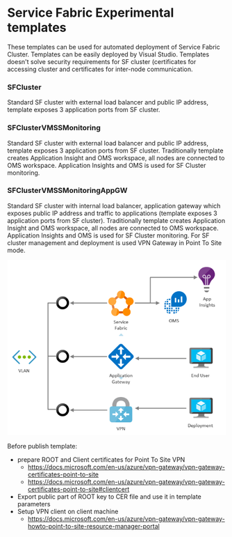 # Service Fabric Experimental templates

These templates can be used for automated deployment of Service Fabric Cluster.
Templates can be easily deployed by Visual Studio.
Templates doesn't solve security requirements for SF cluster (certificates for accessing cluster and certificates for inter-node communication.

### SFCluster

Standard SF cluster with external load balancer and public IP address, template exposes 3 application ports from SF cluster.

### SFClusterVMSSMonitoring

Standard SF cluster with external load balancer and public IP address, template exposes 3 application ports from SF cluster.
Traditionally template creates Application Insight and OMS workspace, all nodes are connected to OMS workspace. Application Insights and OMS is used for SF Cluster monitoring.
 
### SFClusterVMSSMonitoringAppGW

Standard SF cluster with internal load balancer, application gateway which exposes public IP address and traffic to applications (template exposes 3 application ports from SF cluster).
Traditionally template creates Application Insight and OMS workspace, all nodes are connected to OMS workspace. Application Insights and OMS is used for SF Cluster monitoring.
For SF cluster management and deployment is used VPN Gateway in Point To Site mode.

![img1.png](img/img1.png)

Before publish template:
* prepare ROOT and Client certificates for Point To Site VPN
    * https://docs.microsoft.com/en-us/azure/vpn-gateway/vpn-gateway-certificates-point-to-site
    * https://docs.microsoft.com/en-us/azure/vpn-gateway/vpn-gateway-certificates-point-to-site#clientcert
* Export public part of ROOT key to CER file and use it in template parameters
* Setup VPN client on client machine
    * https://docs.microsoft.com/en-us/azure/vpn-gateway/vpn-gateway-howto-point-to-site-resource-manager-portal  
 




